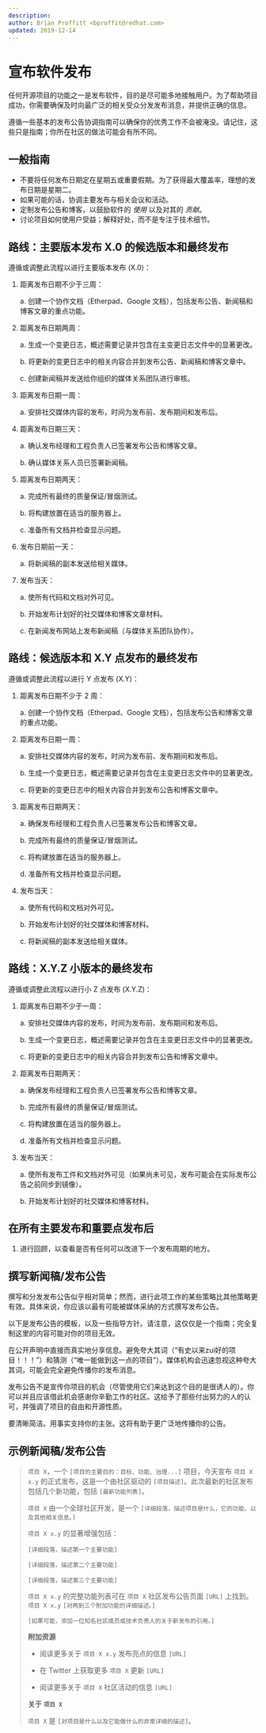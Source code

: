 ```yaml
---
description:
author: Brian Proffitt <bproffit@redhat.com>
updated: 2019-12-14
---
```


# 宣布软件发布

任何开源项目的功能之一是发布软件，目的是尽可能多地接触用户。为了帮助项目成功，你需要确保及时向最广泛的相关受众分发发布消息，并提供正确的信息。

遵循一些基本的发布公告协调指南可以确保你的优秀工作不会被淹没。请记住，这些只是指南；你所在社区的做法可能会有所不同。

## 一般指南

* 不要将任何发布日期定在星期五或重要假期。为了获得最大覆盖率，理想的发布日期是星期二。
* 如果可能的话，协调主要发布与相关会议和活动。
* 定制发布公告和博客，以鼓励软件的 *使用* 以及对其的 *贡献*。
* 讨论项目如何使用户受益；解释好处，而不是专注于技术细节。

## 路线：主要版本发布 X.0 的候选版本和最终发布

遵循或调整此流程以进行主要版本发布 (X.0)：

1. 距离发布日期不少于三周：

    a. 创建一个协作文档（Etherpad、Google 文档），包括发布公告、新闻稿和博客文章的重点功能。

2. 距离发布日期两周：

    a. 生成一个变更日志，概述需要记录并包含在主变更日志文件中的显著更改。

    b. 将更新的变更日志中的相关内容合并到发布公告、新闻稿和博客文章中。

    c. 创建新闻稿并发送给你组织的媒体关系团队进行审核。

3. 距离发布日期一周：

    a. 安排社交媒体内容的发布，时间为发布前、发布期间和发布后。

4. 距离发布日期三天：

    a. 确认发布经理和工程负责人已签署发布公告和博客文章。

    b. 确认媒体关系人员已签署新闻稿。

5. 距离发布日期两天：

    a. 完成所有最终的质量保证/冒烟测试。

    b. 将构建放置在适当的服务器上。

    c. 准备所有文档并检查显示问题。

6. 发布日期前一天：

    a. 将新闻稿的副本发送给相关媒体。

7. 发布当天：

    a. 使所有代码和文档对外可见。

    b. 开始发布计划好的社交媒体和博客文章材料。

    c. 在新闻发布网站上发布新闻稿（与媒体关系团队协作）。

## 路线：候选版本和 X.Y 点发布的最终发布

遵循或调整此流程以进行 Y 点发布 (X.Y)：

1. 距离发布日期不少于 2 周：

    a. 创建一个协作文档（Etherpad、Google 文档），包括发布公告和博客文章的重点功能。

2. 距离发布日期一周：

    a. 安排社交媒体内容的发布，时间为发布前、发布期间和发布后。

    b. 生成一个变更日志，概述需要记录并包含在主变更日志文件中的显著更改。

    c. 将更新的变更日志中的相关内容合并到发布公告和博客文章中。

3. 距离发布日期两天：

    a. 确保发布经理和工程负责人已签署发布公告和博客文章。

    b. 完成所有最终的质量保证/冒烟测试。

    c. 将构建放置在适当的服务器上。

    d. 准备所有文档并检查显示问题。

4. 发布当天：

    a. 使所有代码和文档对外可见。

    b. 开始发布计划好的社交媒体和博客材料。

    c. 将新闻稿的副本发送给相关媒体。

## 路线：X.Y.Z 小版本的最终发布

遵循或调整此流程以进行小 Z 点发布 (X.Y.Z)：

1. 距离发布日期不少于一周：

    a. 安排社交媒体内容的发布，时间为发布前、发布期间和发布后。

    b. 生成一个变更日志，概述需要记录并包含在主变更日志文件中的显著更改。

    c. 将更新的变更日志中的相关内容合并到发布公告和博客文章中。

2. 距离发布日期两天：

    a. 确保发布经理和工程负责人已签署发布公告和博客文章。

    b. 完成所有最终的质量保证/冒烟测试。

    c. 将构建放置在适当的服务器上。

    d. 准备所有文档并检查显示问题。

3. 发布当天：

    a. 使所有发布工件和文档对外可见（如果尚未可见，发布可能会在实际发布公告之前同步到镜像）。

    b. 开始发布计划好的社交媒体和博客材料。

## 在所有主要发布和重要点发布后

1. 进行回顾，以查看是否有任何可以改进下一个发布周期的地方。

## 撰写新闻稿/发布公告

撰写和分发发布公告似乎相对简单；然而，进行此项工作的某些策略比其他策略更有效。具体来说，你应该以最有可能被媒体采纳的方式撰写发布公告。

以下是发布公告的模板，以及一些指导方针。请注意，这仅仅是一个指南；完全复制这里的内容可能对你的项目无效。

在公开声明中直接而真实地分享信息。避免夸大其词（“有史以来zui好的项目！！！”）和猜测（“唯一能做到这一点的项目”）。媒体机构会迅速忽视这种夸大其词，可能会完全避免传播你的发布消息。

发布公告不是宣传你项目的机会（尽管使用它们来达到这个目的是很诱人的）。你可以并且应该借此机会感谢你辛勤工作的社区。这给予了那些付出努力的人的认可，并强调了项目的自由和开源性质。

要清晰简洁。用事实支持你的主张。这将有助于更广泛地传播你的公告。

## 示例新闻稿/发布公告

> `项目 X`，一个 `[项目的主要目的：目标、功能、治理...]` 项目，今天宣布 `项目 X x.y` 的正式发布，这是一个由社区驱动的 `[项目描述]`。此次最新的社区发布包括几个新功能，包括 `[最新功能列表]`。
>
> `项目 X` 由一个全球社区开发，是一个 `[详细段落，描述项目是什么，它的功能，以及其他相关信息。]`
>
> `项目 X x.y` 的显著增强包括：
>
> `[详细段落，描述第一个主要功能]`
>
> `[详细段落，描述第二个主要功能]`
>
> `[详细段落，描述第三个主要功能]`
>
> `项目 X x.y` 的完整功能列表可在 `项目 X` 社区发布公告页面 `[URL]` 上找到。`项目 X x.y` `[对两到三个附加功能的详细描述。]`
>
> `[如果可能，添加一位知名社区成员或技术负责人的关于新发布的引用。]`
>
> **附加资源**
>
> * 阅读更多关于 `项目 X x.y` 发布亮点的信息 `[URL]`
>
> * 在 Twitter 上获取更多 `项目 X` 更新 `[URL]`
>
> * 阅读更多关于 `项目 X` 社区活动的信息 `[URL]`
>
> **关于 `项目 X`**
>
> `项目 X` 是 `[对项目是什么以及它能做什么的非常详细的描述]`。
